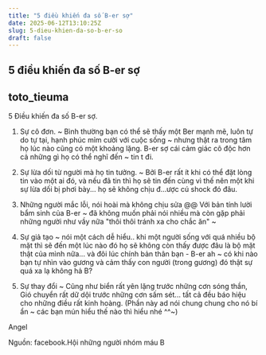 ```yaml
---
title: "5 điều khiến đa số B-er sợ"
date: 2025-06-12T13:10:25Z
slug: 5-dieu-khien-da-so-b-er-so
draft: false
---
```


## 5 điều khiến đa số B-er sợ

## toto_tieuma

5 Điều khiến đa số B-er sợ.

1. Sự cô đơn. ~ Bình thường bạn có thể sẽ thấy một Ber mạnh mẽ, luôn tự do tự tại, hạnh phúc mỉm cười với cuộc sống ~ nhưng thật ra trong tâm họ lúc nào cũng có một khoảng lặng. B-er sợ cái cảm giác cô độc hơn cả những gì họ có thể nghĩ đến ~ tin t đi.

2. Sự lừa dối từ người mà họ tin tưởng. ~ Bởi B-er rất ít khi có thể đặt lòng tin vào một ai đó, và nếu đã tin thì họ sẽ tin đến cùng vì thế nên một khi sự lừa dối bị phơi bày... họ sẽ không chịu đ...ược cú shock đó đâu.

3. Những người mắc lỗi, nói hoài mà không chịu sửa @@ Với bản tính lười bẩm sinh của B-er ~ đã không muốn phải nói nhiều mà còn gặp phải những người như vầy nữa "thôi thôi tránh xa cho chắc ăn" ~

4. Sự giả tạo ~ nói một cách dễ hiểu.. khi một người sống với quá nhiều bộ mặt thì sẽ đến một lúc nào đó họ sẽ không còn thấy được đâu là bộ mặt thật của mình nữa... và đôi lúc chính bản thân bạn - B-er ah ~ có khi nào bạn tự nhìn vào gương và cảm thấy con người (trong gương) đó thật sự quá xa lạ không hả B?

5. Sự thay đổi ~ Cũng như biển rất yên lặng trước những cơn sóng thần, Gió chuyển rất dữ dội trước những cơn sấm sét... tất cả đều báo hiệu cho những điều rất kinh hoàng. (Phần này ad nói chung chung cho nó bí ẩn ~ các bạn mún hiểu thế nào thì hiểu nhé ^^~)
 
Angel
 
Nguồn: facebook.Hội những người nhóm máu B